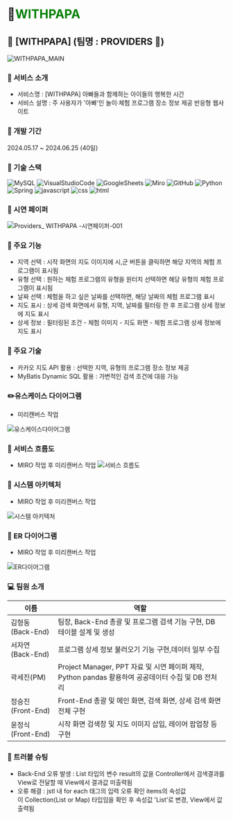 # :baby_chick:<span style="color:green">**WITHPAPA** </span>
## :baby_chick: [WITHPAPA] (팀명 : PROVIDERS :raised_hands:)
![WITHPAPA_MAIN](https://github.com/smhrd-teamproviders/withpapa/assets/167040692/ca516de4-c653-47a2-885c-7d7d0fb872ea)

### :open_file_folder: 서비스 소개
- 서비스명 : [WITHPAPA] 아빠들과 함께하는 아이들의 행복한 시간
- 서비스 설명 : 주 사용자가 '아빠'인 놀이·체험 프로그램 장소 정보 제공 반응형 웹사이트
  <br>
### :calendar: 개발 기간 
2024.05.17 ~ 2024.06.25 (40일)


### :wrench: 기술 스택
![MySQL](https://img.shields.io/badge/MySQL-005C84?style=for-the-badge&logo=mysql&logoColor=white)
![VisualStudioCode](https://img.shields.io/badge/Visual_Studio_Code-0078D4?style=for-the-badge&logo=visual%20studio%20code&logoColor=white)
![GoogleSheets](https://img.shields.io/badge/Google%20Sheets-34A853?style=for-the-badge&logo=google-sheets&logoColor=white)
![Miro](https://img.shields.io/badge/Miro-050038?style=for-the-badge&logo=Miro&logoColor=white)
![GitHub](https://img.shields.io/badge/GitHub-100000?style=for-the-badge&logo=github&logoColor=white)
![Python](https://img.shields.io/badge/Python-3776AB?style=for-the-badge&logo=python&logoColor=white)
![Spring](https://img.shields.io/badge/Spring-6DB33F?style=for-the-badge&logo=spring&logoColor=white)
![javascript](https://img.shields.io/badge/JavaScript-F7DF1E?style=for-the-badge&logo=JavaScript&logoColor=white)
![css](https://img.shields.io/badge/CSS-239120?&style=for-the-badge&logo=css3&logoColor=white)
![html](https://img.shields.io/badge/HTML-239120?style=for-the-badge&logo=html5&logoColor=white)


### :page_facing_up: 시연 페이퍼 
![Providers_ WITHPAPA -시연페이퍼-001](https://github.com/smhrd-teamproviders/withpapa/assets/167040692/4889006a-c562-41f7-9d03-f256ef9e9a97)


### :hatched_chick: 주요 기능
- 지역 선택 : 시작 화면의 지도 이미지에 시,군 버튼을 클릭하면 해당 지역의 체험 프로그램이 표시됨
- 유형 선택 : 원하는 체험 프로그램의 유형을 원터치 선택하면 해당 유형의 체험 프로그램이 표시됨
- 날짜 선택 : 체험을 하고 싶은 날짜를 선택하면, 해당 날짜의 체험 프로그램 표시
- 지도 표시 : 상세 검색 화면에서 유형, 지역, 날짜를 필터링 한 후 프로그램 상세 정보에 지도 표시
- 상세 정보 : 필터링된 조건 - 체험 이미지 - 지도 화면 - 체험 프로그램 상세 정보에 지도 표시

### :key: 주요 기술
- 카카오 지도 API 활용 : 선택한 지역, 유형의 프로그램 장소 정보 제공
- MyBatis Dynamic SQL 활용 : 가변적인 검색 조건에 대응 가능

### :pencil2:유스케이스 다이어그램
- 미리캔버스 작업

![유스케이스다이어그램](https://github.com/smhrd-teamproviders/withpapa/assets/167040692/79223cda-2395-4e06-9bdc-bab7e75430b0)

### :notebook_with_decorative_cover: 서비스 흐름도
- MIRO 작업 후 미리캔버스 작업
![서비스 흐름도](https://github.com/smhrd-teamproviders/withpapa/assets/167040692/9d88dad2-3009-42f6-8bf5-926269a08626)

### :notebook_with_decorative_cover: 시스템 아키텍처
- MIRO 작업 후 미리캔버스 작업

![시스템 아키텍처](https://github.com/smhrd-teamproviders/withpapa/assets/167040692/7021f3fb-47b2-4d2d-8fac-3d4ec40d7bb7)

### :pushpin: ER 다이어그램
- MIRO 작업 후 미리캔버스 작업

![ER다이어그램](https://github.com/smhrd-teamproviders/withpapa/assets/167040692/0c061288-a37f-42cc-92f8-0daf50987527)


### :computer: 팀원 소개


|이름    |역할          |
|--------|--------------|
|김형동(Back-End)|팀장, Back-End 총괄 및 프로그램 검색 기능 구현, DB 테이블 설계 및 생성|
|서자연(Back-End)|프로그램 상세 정보 불러오기 기능 구현,데이터 일부 수집|
|곽세진(PM)| Project Manager, PPT 자료 및 시연 페이퍼 제작, Python pandas 활용하여 공공데이터 수집 및 DB 전처리|
|정승진(Front-End)|Front-End 총괄 및 메인 화면, 검색 화면, 상세 검색 화면 전체 구현|
|윤정식(Front-End)|시작 화면 검색창 및 지도 이미지 삽입, 레이어 팝업창 등 구현|

### :dart: 트러블 슈팅


- Back-End 오류 발생 : List<SearchResult> 타입의 변수 result의 값을 Controller에서 검색결과를 View로 전달할 때 View에서 결과값 미출력됨
- 오류 해결 : jstl 내 for each 태그의 입력 오류 확인 items의 속성값이 Collection(List or Map) 타입임을 확인 후 속성값 'List'로 변경, View에서 값 출력됨






























